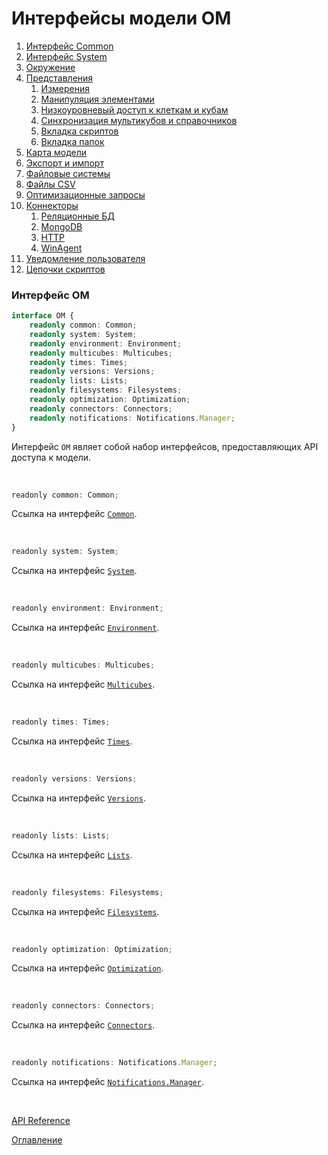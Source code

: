 # Интерфейсы модели OM

1. [Интерфейс Common](common.md)
1. [Интерфейс System](system.md)
1. [Окружение](env.md)
1. [Представления](views.md)
	1. [Измерения](dimensions.md)
	1. [Манипуляция элементами](elementsManipulator.md)
	1. [Низкоуровневый доступ к клеткам и кубам](cubeCell.md)
	1. [Синхронизация мультикубов и справочников](sync.md)
	1. [Вкладка скриптов](scriptsTab.md)
	1. [Вкладка папок](foldersTab.md)
1. [Карта модели](modelMap.md)
1. [Экспорт и импорт](exportImport.md)
1. [Файловые системы](fs.md)
1. [Файлы CSV](csv.md)
1. [Оптимизационные запросы](optimization.md)
1. [Коннекторы](connectors.md)
	1. [Реляционные БД](relationalDB.md)
	1. [MongoDB](mongoDB.md)
	1. [HTTP](http.md)
	1. [WinAgent](winAgent.md)
1. [Уведомление пользователя](notifications.md)
1. [Цепочки скриптов](scriptChains.md)

### Интерфейс OM<a name="om"></a>
```ts
interface OM {
	readonly common: Common;
	readonly system: System;
	readonly environment: Environment;
	readonly multicubes: Multicubes;
	readonly times: Times;
	readonly versions: Versions;
	readonly lists: Lists;
	readonly filesystems: Filesystems;
	readonly optimization: Optimization;
	readonly connectors: Connectors;
	readonly notifications: Notifications.Manager;
}
```
Интерфейс `OM` являет собой набор интерфейсов, предоставляющих API доступа к модели.

&nbsp;

```js
readonly common: Common;
```
Ссылка на интерфейс [`Common`](./common.md#common).

&nbsp;

```js
readonly system: System;
```
Ссылка на интерфейс [`System`](./system.md#system).

&nbsp;

```js
readonly environment: Environment;
```
Ссылка на интерфейс [`Environment`](./env.md#environment).

&nbsp;

```js
readonly multicubes: Multicubes;
```
Ссылка на интерфейс [`Multicubes`](./views.md#multicubes).

&nbsp;

```js
readonly times: Times;
```
Ссылка на интерфейс [`Times`](./dimensions.md#times).

&nbsp;

```js
readonly versions: Versions;
```
Ссылка на интерфейс [`Versions`](./dimensions.md#versions).

&nbsp;

```js
readonly lists: Lists;
```
Ссылка на интерфейс [`Lists`](./dimensions.md#lists).

&nbsp;

```js
readonly filesystems: Filesystems;
```
Ссылка на интерфейс [`Filesystems`](./fs.md#filesystems).

&nbsp;

```js
readonly optimization: Optimization;
```
Ссылка на интерфейс [`Optimization`](./optimization.md#optimization).

&nbsp;

```js
readonly connectors: Connectors;
```
Ссылка на интерфейс [`Connectors`](./connectors.md#connectors).

&nbsp;

```js
readonly notifications: Notifications.Manager;
```
Ссылка на интерфейс [`Notifications.Manager`](./notifications.md#manager).

&nbsp;

[API Reference](API.md)

[Оглавление](../README.md)
